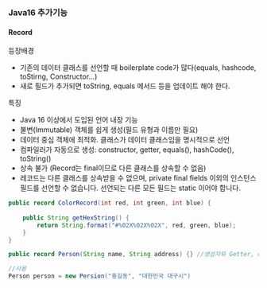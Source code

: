 ### Java16 추가기능
#### Record

등장배경  
- 기존의 데이터 클래스를 선언할 때 boilerplate code가 많다(equals, hashcode, toStirng, Constructor...)
- 새로 필드가 추가되면 toString, equals 메서드 등을 업데이트 해야 한다.

특징
- Java 16 이상에서 도입된 언어 내장 기능
- 불변(Immutable) 객체를 쉽게 생성(필드 유형과 이름만 필요)
- 데이터 중심 객체에 최적화. 클래스가 데이터 클래스임을 명시적으로 선언
- 컴파일러가 자동으로 생성:  constructor, getter, equals(), hashCode(), toString()
- 상속 불가 (Record는 final이므로 다른 클래스를 상속할 수 없음)
- 레코드는 다른 클래스를 상속받을 수 없으며,  private final fields 이외의 인스턴스 필드를 선언할 수 없습니다. 선언되는 다른 모든 필드는 static 이어야 합니다.

```java
public record ColorRecord(int red, int green, int blue) {
 
    public String getHexString() {
        return String.format("#%02X%02X%02X", red, green, blue);
    }
}
```
```java
public record Person(String name, String address) {} //생성자와 Getter, equals, hashcode, toString는 자동으로 만들어짐

//사용
Person person = new Persion("홍길동", "대한민국 대구시")
```
